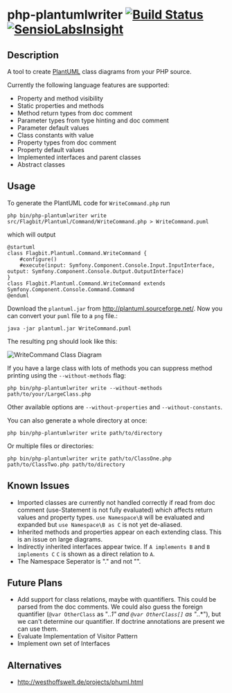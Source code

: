 php-plantumlwriter [![Build Status](https://travis-ci.org/davidfuhr/php-plantumlwriter.png?branch=master)](https://travis-ci.org/davidfuhr/php-plantumlwriter) [![SensioLabsInsight](https://insight.sensiolabs.com/projects/ec51fd8d-6505-45ec-af41-7cb70ce1d89c/mini.png)](https://insight.sensiolabs.com/projects/ec51fd8d-6505-45ec-af41-7cb70ce1d89c)
==================

Description
-----------

A tool to create [PlantUML](http://plantuml.sourceforge.net/) class diagrams from your PHP source.

Currently the following language features are supported:

- Property and method visibility
- Static properties and methods
- Method return types from doc comment
- Parameter types from type hinting and doc comment
- Parameter default values
- Class constants with value
- Property types from doc comment
- Property default values
- Implemented interfaces and parent classes
- Abstract classes

Usage
-----

To generate the PlantUML code for `WriteCommand.php` run

    php bin/php-plantumlwriter write src/Flagbit/Plantuml/Command/WriteCommand.php > WriteCommand.puml

which will output

    @startuml
    class Flagbit.Plantuml.Command.WriteCommand {
        #configure()
        #execute(input: Symfony.Component.Console.Input.InputInterface, output: Symfony.Component.Console.Output.OutputInterface)
    }
    class Flagbit.Plantuml.Command.WriteCommand extends Symfony.Component.Console.Command.Command
    @enduml

Download the `plantuml.jar` from http://plantuml.sourceforge.net/. Now you can convert your `puml` file to a `png` file.:

    java -jar plantuml.jar WriteCommand.puml

The resulting png should look like this:

![WriteCommand Class Diagram](http://davidfuhr.github.io/php-plantumlwriter/img/WriteCommand.png)

If you have a large class with lots of methods you can suppress method printing using the `--without-methods` flag:

    php bin/php-plantumlwriter write --without-methods path/to/your/LargeClass.php

Other available options are `--without-properties` and `--without-constants`.

You can also generate a whole directory at once:

    php bin/php-plantumlwriter write path/to/directory

Or multiple files or directories:

    php bin/php-plantumlwriter write path/to/ClassOne.php path/to/ClassTwo.php path/to/directory

Known Issues
------------

- Imported classes are currently not handled correctly if read from doc comment
  (use-Statement is not fully evaluated) which affects return values and property
  types. `use Namespace\B` will be evaluated and expanded but `use Namespace\B as C`
  is not yet de-aliased.
- Inherited methods and properties appear on each extending class. This is an
  issue on large diagrams.
- Indirectly inherited interfaces appear twice. If `A implements B` and `B implements C`
  `C` is shown as a direct relation to `A`.
- The Namespace Seperator is "." and not "\".

Future Plans
------------

- Add support for class relations, maybe with quantifiers. This could be parsed from
  the doc comments. We could also guess the foreign quantifier (`@var OtherClass` as
  "*..1" and `@var OtherClass[]` as "*..*"), but we can't determine our quantifier.
  If doctrine annotations are present we can use them.
- Evaluate Implementation of Visitor Pattern
- Implement own set of Interfaces

Alternatives
------------

- http://westhoffswelt.de/projects/phuml.html
